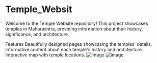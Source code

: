 # Temple_Websit
Welcome to the Temple Website repository! This project showcases temples in Maharashtra, providing information about their history, significance, and architecture.

Features
Beautifully designed pages showcasing the temples' details.
Informative content about each temple's history and architecture.
Interactive map with temple locations.
![image](https://github.com/user-attachments/assets/5d46b33c-2528-4ead-a528-8a47092fc372)
![image](https://github.com/user-attachments/assets/ad8bba50-2bea-4c19-bc13-289d9055977a)
